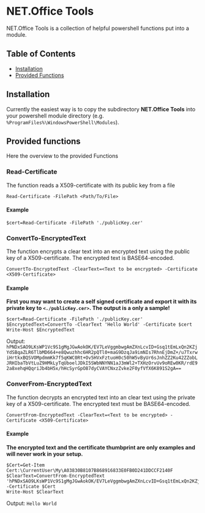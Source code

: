 # NET.Office Tools

NET.Office Tools is a collection of helpful powershell functions put into a module.

## Table of Contents

- [Installation](#installation)
- [Provided Functions](#provided-functions)

## Installation

Currently the easiest way is to copy the subdirectory **NET.Office Tools** into your powershell module directory (e.g. `%ProgramFiles%\WindowsPowerShell\Modules`).

## Provided functions
Here the overview to the provided Functions

### Read-Certificate
The function reads a X509-certificate with its public key from a file

`Read-Certificate -FilePath <Path/To/File>`
#### Example
`$cert=Read-Certificate -FilePath './publicKey.cer'`

### ConvertTo-EncryptedText
The function encrypts a clear text into an encrypted text using the public key of a X509-certificate. The encrypted text is BASE64-encoded.

`ConvertTo-EncryptedText -ClearText=<Text to be encrypted> -Certificate <X509-Certificate>`
#### Example
**First you may want to create  a self signed certificate and export it with its private key to `<./publicKey.cer>`. The output is a only a sample!**
```
$cert=Read-Certificate -FilePath './publicKey.cer'
$EncryptedText=ConvertTo -ClearText 'Hello World' -Certificate $cert
Write-Host $EncryptedText
```
Output: `hPNDxSAO9LKsWP1Vc9S1gMgJGwAokOK/EV7LeVggmbwgAmZXnLcvID+Gsq1tEmLxQn2KZjYdSBqaZLR6TlbMD664+e8Qwuzhhc6HR2pQTl0+maG9DzqJa9imNIs7RhnEjDmZ+/u7TxrwiHrtkxBQSVOMpdmmKk7f5qKWC0Rt+Ov5HVxFztuoH0c50hW5vByUr6sJnhZZ2Ku42ZZobLJRHIbaTbVtLuZ9HMkLyTqUboelJDkI5SWbNNYNN1aJ3mWl2+TXHzOrvUv9oREw0KR/rdE92a8xehqHQqriJb4bH5x/hHcSyrGpO87dyCVAYCNxzZvke2F0yfVfX6K891S2gA==`

### ConverFrom-EncryptedText
The function decrypts an encrypted text into an clear text using the private key of a X509-certificate. The encrypted text must be BASE64-encoded.

`ConvertFrom-EncryptedText -ClearText=<Text to be encrypted> -Certificate <X509-Certificate>`

#### Example
**The encrypted text and the certificate thumbprint are only examples and will never work in your setup.**
```
$Cert=Get-Item Cert:\CurrentUser\My\A03830B8107B868916833E0FB0D241DDCCF2140F
$ClearText=ConvertFrom-EncryptedText 'hPNDxSAO9LKsWP1Vc9S1gMgJGwAokOK/EV7LeVggmbwgAmZXnLcvID+Gsq1tEmLxQn2KZjYdSBqaZLR6TlbMD664+e8Qwuzhhc6HR2pQTl0+maG9DzqJa9imNIs7RhnEjDmZ+/u7TxrwiHrtkxBQSVOMpdmmKk7f5qKWC0Rt+Ov5HVxFztuoH0c50hW5vByUr6sJnhZZ2Ku42ZZobLJRHIbaTbVtLuZ9HMkLyTqUboelJDkI5SWbNNYNN1aJ3mWl2+TXHzOrvUv9oREw0KR/rdE92a8xehqHQqriJb4bH5x/hHcSyrGpO87dyCVAYCNxzZvke2F0yfVfX6K891S2gA==' -Certificate $Cert
Write-Host $ClearText
```
Output: `Hello World`

